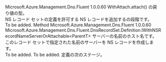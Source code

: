 <Type Name="IWithNSRecordNameServer&lt;ParentT&gt;" FullName="Microsoft.Azure.Management.Dns.Fluent.DnsRecordSet.Definition.IWithNSRecordNameServer&lt;ParentT&gt;">
  <TypeSignature Language="C#" Value="public interface IWithNSRecordNameServer&lt;ParentT&gt;" />
  <TypeSignature Language="ILAsm" Value=".class public interface auto ansi abstract IWithNSRecordNameServer`1&lt;ParentT&gt;" />
  <TypeSignature Language="DocId" Value="T:Microsoft.Azure.Management.Dns.Fluent.DnsRecordSet.Definition.IWithNSRecordNameServer`1" />
  <TypeSignature Language="VB.NET" Value="Public Interface IWithNSRecordNameServer(Of ParentT)" />
  <TypeSignature Language="F#" Value="type IWithNSRecordNameServer&lt;'ParentT&gt; = interface" />
  <AssemblyInfo>
    <AssemblyName>Microsoft.Azure.Management.Dns.Fluent</AssemblyName>
    <AssemblyVersion>1.0.0.60</AssemblyVersion>
  </AssemblyInfo>
  <TypeParameters>
    <TypeParameter Name="ParentT" />
  </TypeParameters>
  <Interfaces />
  <Docs>
    <typeparam name="ParentT">WithAttach.attach() の戻り値の型。</typeparam>
    <summary>
            NS レコード セットの定義を許可する NS レコードを追加するの段階です。
            </summary>
    <remarks>To be added.</remarks>
  </Docs>
  <Members>
    <Member MemberName="WithNameServer">
      <MemberSignature Language="C#" Value="public Microsoft.Azure.Management.Dns.Fluent.DnsRecordSet.Definition.IWithNSRecordNameServerOrAttachable&lt;ParentT&gt; WithNameServer (string nameServerHostName);" />
      <MemberSignature Language="ILAsm" Value=".method public hidebysig newslot virtual instance class Microsoft.Azure.Management.Dns.Fluent.DnsRecordSet.Definition.IWithNSRecordNameServerOrAttachable`1&lt;!ParentT&gt; WithNameServer(string nameServerHostName) cil managed" />
      <MemberSignature Language="DocId" Value="M:Microsoft.Azure.Management.Dns.Fluent.DnsRecordSet.Definition.IWithNSRecordNameServer`1.WithNameServer(System.String)" />
      <MemberSignature Language="VB.NET" Value="Public Function WithNameServer (nameServerHostName As String) As IWithNSRecordNameServerOrAttachable(Of ParentT)" />
      <MemberSignature Language="F#" Value="abstract member WithNameServer : string -&gt; Microsoft.Azure.Management.Dns.Fluent.DnsRecordSet.Definition.IWithNSRecordNameServerOrAttachable&lt;'ParentT&gt;" Usage="iWithNSRecordNameServer.WithNameServer nameServerHostName" />
      <MemberType>Method</MemberType>
      <AssemblyInfo>
        <AssemblyName>Microsoft.Azure.Management.Dns.Fluent</AssemblyName>
        <AssemblyVersion>1.0.0.60</AssemblyVersion>
      </AssemblyInfo>
      <ReturnValue>
        <ReturnType>Microsoft.Azure.Management.Dns.Fluent.DnsRecordSet.Definition.IWithNSRecordNameServerOrAttachable&lt;ParentT&gt;</ReturnType>
      </ReturnValue>
      <Parameters>
        <Parameter Name="nameServerHostName" Type="System.String" />
      </Parameters>
      <Docs>
        <param name="nameServerHostName">サーバーの名前のホスト名です。</param>
        <summary>
            このレコード セットで指定された名前のサーバーを NS レコードを作成します。
            </summary>
        <returns>To be added.</returns>
        <remarks>To be added.</remarks>
        <return>定義の次のステージ。</return>
      </Docs>
    </Member>
  </Members>
</Type>